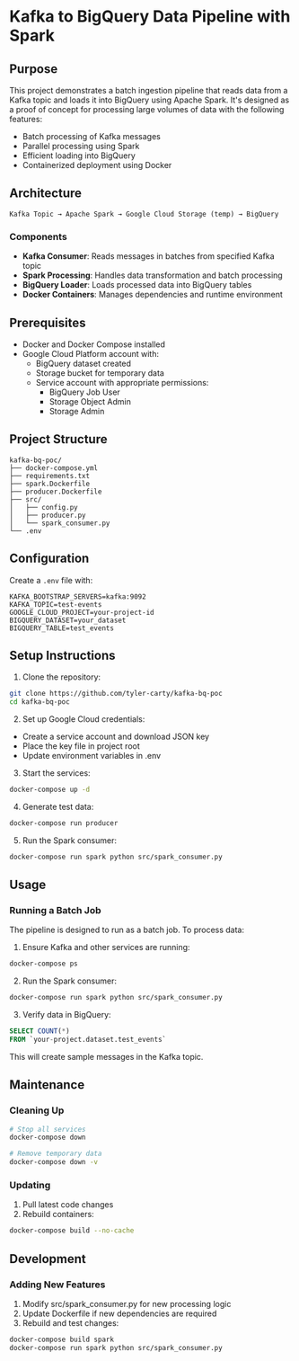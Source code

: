 # Kafka to BigQuery Data Pipeline with Spark

## Purpose
This project demonstrates a batch ingestion pipeline that reads data from a Kafka topic and loads it into BigQuery using Apache Spark. It's designed as a proof of concept for processing large volumes of data with the following features:
- Batch processing of Kafka messages
- Parallel processing using Spark
- Efficient loading into BigQuery
- Containerized deployment using Docker

## Architecture
```
Kafka Topic → Apache Spark → Google Cloud Storage (temp) → BigQuery
```

### Components
- **Kafka Consumer**: Reads messages in batches from specified Kafka topic
- **Spark Processing**: Handles data transformation and batch processing
- **BigQuery Loader**: Loads processed data into BigQuery tables
- **Docker Containers**: Manages dependencies and runtime environment

## Prerequisites
- Docker and Docker Compose installed
- Google Cloud Platform account with:
    - BigQuery dataset created
    - Storage bucket for temporary data
    - Service account with appropriate permissions:
        - BigQuery Job User
        - Storage Object Admin
        - Storage Admin

## Project Structure
```
kafka-bq-poc/
├── docker-compose.yml
├── requirements.txt
├── spark.Dockerfile
├── producer.Dockerfile
├── src/
│   ├── config.py
│   ├── producer.py
│   └── spark_consumer.py
└── .env
```

## Configuration
Create a `.env` file with:
```
KAFKA_BOOTSTRAP_SERVERS=kafka:9092
KAFKA_TOPIC=test-events
GOOGLE_CLOUD_PROJECT=your-project-id
BIGQUERY_DATASET=your_dataset
BIGQUERY_TABLE=test_events
```

## Setup Instructions

1. Clone the repository:
```bash
git clone https://github.com/tyler-carty/kafka-bq-poc
cd kafka-bq-poc
```

2. Set up Google Cloud credentials:
- Create a service account and download JSON key
- Place the key file in project root
- Update environment variables in .env

3. Start the services:
```bash
docker-compose up -d
```

4. Generate test data:
```bash
docker-compose run producer
```

5. Run the Spark consumer:
```bash
docker-compose run spark python src/spark_consumer.py
```

## Usage

### Running a Batch Job
The pipeline is designed to run as a batch job. To process data:

1. Ensure Kafka and other services are running:
```bash
docker-compose ps
```

2. Run the Spark consumer:
```bash
docker-compose run spark python src/spark_consumer.py
```

3. Verify data in BigQuery:
```sql
SELECT COUNT(*) 
FROM `your-project.dataset.test_events`
```

This will create sample messages in the Kafka topic.

## Maintenance

### Cleaning Up
```bash
# Stop all services
docker-compose down

# Remove temporary data
docker-compose down -v
```

### Updating
1. Pull latest code changes
2. Rebuild containers:
```bash
docker-compose build --no-cache
```

## Development

### Adding New Features
1. Modify src/spark_consumer.py for new processing logic
2. Update Dockerfile if new dependencies are required
3. Rebuild and test changes:
```bash
docker-compose build spark
docker-compose run spark python src/spark_consumer.py
```